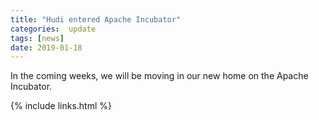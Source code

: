 ```yaml
---
title: "Hudi entered Apache Incubator"
categories:  update
tags: [news]
date: 2019-01-18
---
```


In the coming weeks, we will be moving in our new home on the Apache Incubator.

{% include links.html %}